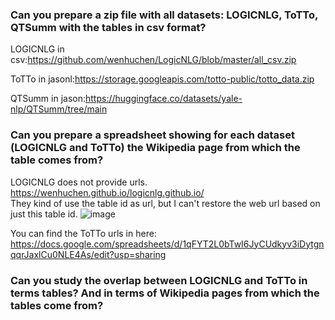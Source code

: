 ### Can you prepare a zip file with all datasets: LOGICNLG, ToTTo, QTSumm with the tables in csv format?

LOGICNLG in csv:https://github.com/wenhuchen/LogicNLG/blob/master/all_csv.zip

ToTTo in jasonl:https://storage.googleapis.com/totto-public/totto_data.zip
 
QTSumm in jason:https://huggingface.co/datasets/yale-nlp/QTSumm/tree/main


### Can you prepare a spreadsheet showing for each dataset (LOGICNLG and ToTTo) the Wikipedia page from which the table comes from?
LOGICNLG does not provide urls. 
https://wenhuchen.github.io/logicnlg.github.io/
<br/>They kind of use the table id as url, but I can't restore the web url based on just this table id.
![image](https://github.com/Bluebear77/Intern_ECLADATTA/assets/119409649/dd0d2694-7933-4021-8afa-452b82201403)

You can find the ToTTo urls in here:<br/>
https://docs.google.com/spreadsheets/d/1qFYT2L0bTwI6JyCUdkyv3iDytgnqqrJaxlCu0NLE4As/edit?usp=sharing



### Can you study the overlap between LOGICNLG and ToTTo in terms tables? And in terms of Wikipedia pages from which the tables come from?
